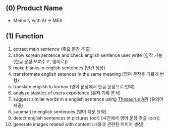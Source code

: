 ## (0) Product Name
- Memory with AI -> MEA

## (1) Function
1. extract main sentence (주요 문장 추출)
2. show korean sentence and check english sentence user write (영작 기능 (한글 문장 보여주고, 영어로))
3. make blanks in english sentences (빈칸 생성)
4. transformate english setences in the same meaning (영어 문장을 다르게 변형)
5. translate english to korean (영어 문장에서 한글 문장으로 번역)
6. analyze stastics of users experience (유저 기록 분석)
7. suggest similar words in a english sentence using [Thesaurus API](https://api-ninjas.com/api/thesaurus) (유의어 제공)
8. summarize english sentences (영어 지문 요약)
9. detect english sentences in pictures (ocr) (사진에서 영어 문장 추출 (ocr))
10. generate images related with content (내용과 관련된 이미지 생성)